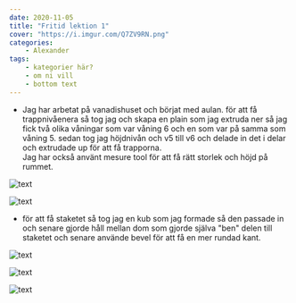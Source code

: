 ```yaml
---
date: 2020-11-05
title: "Fritid lektion 1"
cover: "https://i.imgur.com/Q7ZV9RN.png"
categories: 
    - Alexander
tags:
    - kategorier här?
    - om ni vill
    - bottom text
---
```




- Jag har arbetat på vanadishuset och börjat med aulan. för att få trappnivåenera så tog jag och skapa en plain som jag extruda ner så jag fick två olika våningar som var våning 6 
och en som var på samma som våning 5. sedan tog jag höjdnivån och v5 till v6 och delade in det i delar och extrudade up för att få trapporna.  
Jag har också använt mesure tool för att få rätt storlek och höjd på rummet.

![text](https://cdn.discordapp.com/attachments/368028804784062467/773917422365179934/Screenshot_118.jpg)

![text](https://cdn.discordapp.com/attachments/368028804784062467/773919659299962910/Screenshot_117.jpg)

- för att få staketet så tog jag en kub som jag formade så den passade in och senare gjorde håll mellan dom som gjorde själva "ben" delen till staketet och senare använde bevel för
att få en mer rundad kant.


![text](https://cdn.discordapp.com/attachments/368028804784062467/773917424939958282/Screenshot_119.jpg)

![text](https://cdn.discordapp.com/attachments/368028804784062467/773919259059421214/Screenshot_121.jpg)

![text](https://cdn.discordapp.com/attachments/368028804784062467/773919257552748554/Screenshot_120.jpg)
